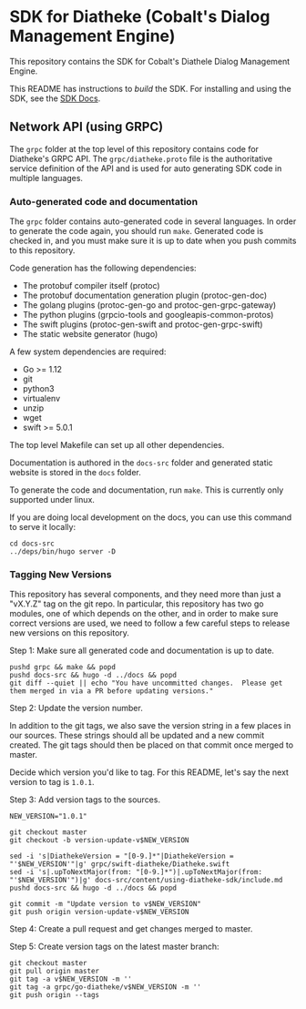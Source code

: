 # SDK for Diatheke (Cobalt's Dialog Management Engine)

This repository contains the SDK for Cobalt's Diathele Dialog Management Engine.

This README has instructions to _build_ the SDK.  For installing and using the
SDK, see the [SDK Docs](https://cobaltspeech.github.io/sdk-diatheke).

## Network API (using GRPC)

The `grpc` folder at the top level of this repository contains code for Diatheke's
GRPC API.  The `grpc/diatheke.proto` file is the authoritative service definition of
the API and is used for auto generating SDK code in multiple languages.

### Auto-generated code and documentation

The `grpc` folder contains auto-generated code in several languages.  In order
to generate the code again, you should run `make`.  Generated code is checked
in, and you must make sure it is up to date when you push commits to this
repository.

Code generation has the following dependencies:
  - The protobuf compiler itself (protoc)
  - The protobuf documentation generation plugin (protoc-gen-doc)
  - The golang plugins (protoc-gen-go and protoc-gen-grpc-gateway)
  - The python plugins (grpcio-tools and googleapis-common-protos)
  - The swift plugins (protoc-gen-swift and protoc-gen-grpc-swift)
  - The static website generator (hugo)

A few system dependencies are required:
  - Go >= 1.12
  - git
  - python3
  - virtualenv
  - unzip
  - wget
  - swift >= 5.0.1

The top level Makefile can set up all other dependencies.

Documentation is authored in the `docs-src` folder and generated static website
is stored in the `docs` folder.

To generate the code and documentation, run `make`.  This is currently only
supported under linux.

If you are doing local development on the docs, you can use this command to
serve it locally:

```
cd docs-src
../deps/bin/hugo server -D
```

### Tagging New Versions

This repository has several components, and they need more than just a "vX.Y.Z"
tag on the git repo.  In particular, this repository has two go modules, one of
which depends on the other, and in order to make sure correct versions are used,
we need to follow a few careful steps to release new versions on this
repository.

Step 1: Make sure all generated code and documentation is up to date.

```
pushd grpc && make && popd
pushd docs-src && hugo -d ../docs && popd
git diff --quiet || echo "You have uncommitted changes.  Please get them merged in via a PR before updating versions."
```

Step 2: Update the version number.

In addition to the git tags, we also save the version string in a few places in
our sources.  These strings should all be updated and a new commit created.  The
git tags should then be placed on that commit once merged to master.

Decide which version you'd like to tag. For this README, let's say the next
version to tag is `1.0.1`.

Step 3: Add version tags to the sources.

```
NEW_VERSION="1.0.1"

git checkout master
git checkout -b version-update-v$NEW_VERSION

sed -i 's|DiathekeVersion = "[0-9.]*"|DiathekeVersion = "'$NEW_VERSION'"|g' grpc/swift-diatheke/Diatheke.swift
sed -i 's|.upToNextMajor(from: "[0-9.]*")|.upToNextMajor(from: "'$NEW_VERSION'")|g' docs-src/content/using-diatheke-sdk/include.md
pushd docs-src && hugo -d ../docs && popd

git commit -m "Update version to v$NEW_VERSION"
git push origin version-update-v$NEW_VERSION
```

Step 4: Create a pull request and get changes merged to master.

Step 5: Create version tags on the latest master branch:

```
git checkout master
git pull origin master
git tag -a v$NEW_VERSION -m ''
git tag -a grpc/go-diatheke/v$NEW_VERSION -m ''
git push origin --tags
```
